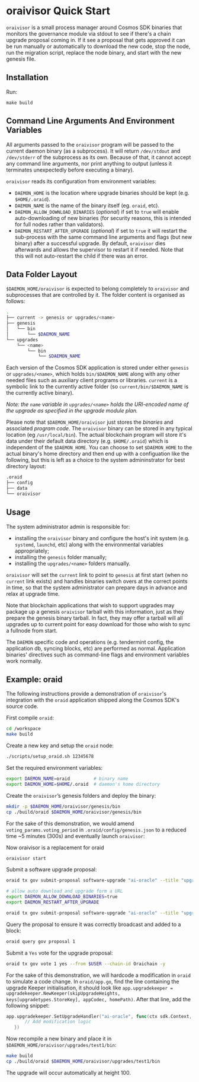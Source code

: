 # oraivisor Quick Start

`oraivisor` is a small process manager around Cosmos SDK binaries that monitors the governance module via stdout to see if there's a chain upgrade proposal coming in. If it see a proposal that gets approved it can be run manually or automatically to download the new code, stop the node, run the migration script, replace the node binary, and start with the new genesis file.

## Installation

Run:

`make build`

## Command Line Arguments And Environment Variables

All arguments passed to the `oraivisor` program will be passed to the current daemon binary (as a subprocess).
It will return `/dev/stdout` and `/dev/stderr` of the subprocess as its own. Because of that, it cannot accept
any command line arguments, nor print anything to output (unless it terminates unexpectedly before executing a
binary).

`oraivisor` reads its configuration from environment variables:

* `DAEMON_HOME` is the location where upgrade binaries should be kept (e.g. `$HOME/.oraid`).
* `DAEMON_NAME` is the name of the binary itself (eg. `oraid`, etc).
* `DAEMON_ALLOW_DOWNLOAD_BINARIES` (*optional*) if set to `true` will enable auto-downloading of new binaries
(for security reasons, this is intended for full nodes rather than validators).
* `DAEMON_RESTART_AFTER_UPGRADE` (*optional*) if set to `true` it will restart the sub-process with the same
command line arguments and flags (but new binary) after a successful upgrade. By default, `oraivisor` dies
afterwards and allows the supervisor to restart it if needed. Note that this will not auto-restart the child
if there was an error.

## Data Folder Layout

`$DAEMON_HOME/oraivisor` is expected to belong completely to `oraivisor` and 
subprocesses that are controlled by it. The folder content is organised as follows:

```bash
.
├── current -> genesis or upgrades/<name>
├── genesis
│   └── bin
│       └── $DAEMON_NAME
└── upgrades
    └── <name>
        └── bin
            └── $DAEMON_NAME
```

Each version of the Cosmos SDK application is stored under either `genesis` or `upgrades/<name>`, which holds `bin/$DAEMON_NAME`
along with any other needed files such as auxiliary client programs or libraries. `current` is a symbolic link to the currently
active folder (so `current/bin/$DAEMON_NAME` is the currently active binary).

*Note: the `name` variable in `upgrades/<name>` holds the URI-encoded name of the upgrade as specified in the upgrade module plan.*

Please note that `$DAEMON_HOME/oraivisor` just stores the *binaries* and associated *program code*.
The `oraivisor` binary can be stored in any typical location (eg `/usr/local/bin`). The actual blockchain
program will store it's data under their default data directory (e.g. `$HOME/.oraid`) which is independent of
the `$DAEMON_HOME`. You can choose to set `$DAEMON_HOME` to the actual binary's home directory and then end up
with a configuation like the following, but this is left as a choice to the system admininstrator for best
directory layout:

```bash
.oraid
├── config
├── data
└── oraivisor
```

## Usage

The system administrator admin is responsible for:
* installing the `oraivisor` binary and configure the host's init system (e.g. `systemd`, `launchd`, etc) along with the environmental variables appropriately;
* installing the `genesis` folder manually;
* installing the `upgrades/<name>` folders manually.

`oraivisor` will set the `current` link to point to `genesis` at first start (when no `current` link exists) and handles
binaries switch overs at the correct points in time, so that the system administrator can prepare days in advance and relax at upgrade time.

Note that blockchain applications that wish to support upgrades may package up a genesis `oraivisor` tarball with this information,
just as they prepare the genesis binary tarball. In fact, they may offer a tarball will all upgrades up to current point for easy download
for those who wish to sync a fullnode from start.

The `DAEMON` specific code and operations (e.g. tendermint config, the application db, syncing blocks, etc) are performed as normal.
Application binaries' directives such as command-line flags and environment variables work normally.

## Example: oraid

The following instructions provide a demonstration of `oraivisor`'s integration with the `oraid` application
shipped along the Cosmos SDK's source code.

First compile `oraid`:

```bash
cd /workspace
make build
```

Create a new key and setup the `oraid` node:

```bash
./scripts/setup_oraid.sh 12345678
```

Set the required environment variables:

```bash
export DAEMON_NAME=oraid         # binary name
export DAEMON_HOME=$HOME/.oraid  # daemon's home directory
```

Create the `oraivisor`’s genesis folders and deploy the binary:

```bash
mkdir -p $DAEMON_HOME/oraivisor/genesis/bin
cp ./build/oraid $DAEMON_HOME/oraivisor/genesis/bin
```

For the sake of this demonstration, we would amend `voting_params.voting_period` in `.oraid/config/genesis.json` to a reduced time ~5 minutes (300s) and eventually launch `oraivisor`:

Now oraivisor is a replacement for oraid

```bash
oraivisor start
```

Submit a software upgrade proposal:

```bash
oraid tx gov submit-proposal software-upgrade "ai-oracle" --title "upgrade-demo" --description "upgrade"  --from $USER --upgrade-height 100 --deposit 10000000orai --chain-id Oraichain -y

# allow auto download and upgrade form a URL
export DAEMON_ALLOW_DOWNLOAD_BINARIES=true
export DAEMON_RESTART_AFTER_UPGRADE

oraid tx gov submit-proposal software-upgrade "ai-oracle" --title "upgrade-demo" --description "upgrade"  --from $USER --upgrade-height 100 --upgrade-info "https://static.orai.io/files/oraid" --deposit 10000000orai --chain-id Oraichain -y

```
 
Query the proposal to ensure it was correctly broadcast and added to a block:

```bash
oraid query gov proposal 1
```
 
Submit a `Yes` vote for the upgrade proposal:

```bash
oraid tx gov vote 1 yes --from $USER --chain-id Oraichain -y
```

For the sake of this demonstration, we will hardcode a modification in `oraid` to simulate a code change.
In `oraid/app.go`, find the line containing the upgrade Keeper initialisation, it should look like
`app.upgradekeeper = upgradekeeper.NewKeeper(skipUpgradeHeights, keys[upgradetypes.StoreKey], appCodec, homePath)`.
After that line, add the following snippet:

 ```go
 app.upgradekeeper.SetUpgradeHandler("ai-oracle", func(ctx sdk.Context, plan upgradetypes.Plan) {
		// Add modification logic		
	})
```

Now recompile a new binary and place it in `$DAEMON_HOME/oraivisor/upgrades/test1/bin`:

```bash
make build
cp ./build/oraid $DAEMON_HOME/oraivisor/upgrades/test1/bin
```

The upgrade will occur automatically at height 100.